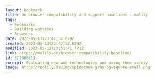 ```yaml
---
layout: bookmark
title: On browser compatibility and support baselines · molily
tags:
  - Bookmarks
  - Building websites
  - Browsers
date: 2023-05-13T23:47:52.629Z
created: 2023-05-13T23:47:52.629Z
modified: 2023-05-13T23:51:41.771Z
link: https://molily.de/browser-compatibility-baseline/
id: 572468813
excerpt: Evaluating new web technologies and using them safely
image: https://molily.de/img/spidermum-gray-bg-square-small.png
---
```


